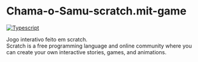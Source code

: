 # Chama-o-Samu-scratch.mit-game

[![Typescript](https://img.shields.io/badge/-Scratch-white?style=for-the-badge&logo=scratch&color=4D97FF&logoColor=white)](https://scratch.mit.edu/projects/904721932)

Jogo interativo feito em scratch.  
Scratch is a free programming language and online community where you can create your own interactive stories, games, and animations.
